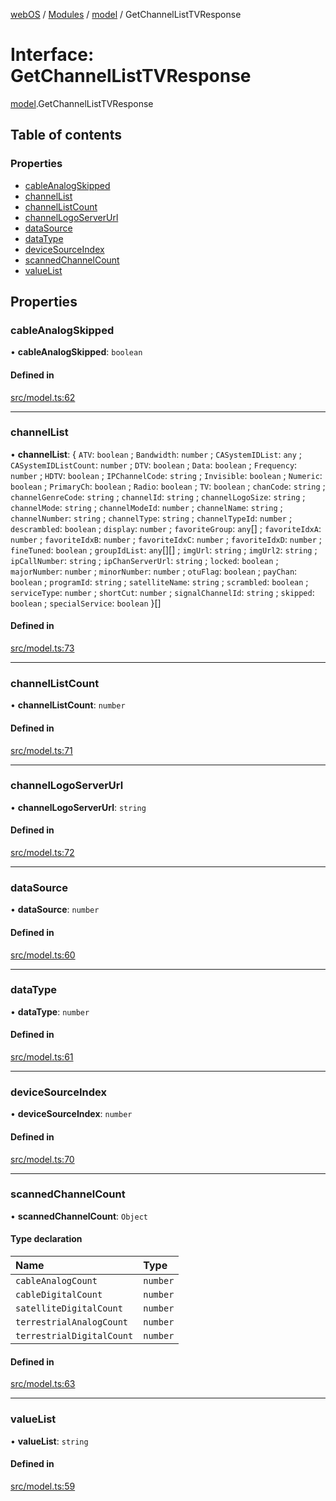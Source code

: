[webOS](../README.md) / [Modules](../modules.md) / [model](../modules/model.md) / GetChannelListTVResponse

# Interface: GetChannelListTVResponse

[model](../modules/model.md).GetChannelListTVResponse

## Table of contents

### Properties

- [cableAnalogSkipped](model.GetChannelListTVResponse.md#cableanalogskipped)
- [channelList](model.GetChannelListTVResponse.md#channellist)
- [channelListCount](model.GetChannelListTVResponse.md#channellistcount)
- [channelLogoServerUrl](model.GetChannelListTVResponse.md#channellogoserverurl)
- [dataSource](model.GetChannelListTVResponse.md#datasource)
- [dataType](model.GetChannelListTVResponse.md#datatype)
- [deviceSourceIndex](model.GetChannelListTVResponse.md#devicesourceindex)
- [scannedChannelCount](model.GetChannelListTVResponse.md#scannedchannelcount)
- [valueList](model.GetChannelListTVResponse.md#valuelist)

## Properties

### cableAnalogSkipped

• **cableAnalogSkipped**: `boolean`

#### Defined in

[src/model.ts:62](https://github.com/Dabolus/webos-tv/blob/405e2bb/src/model.ts#L62)

___

### channelList

• **channelList**: { `ATV`: `boolean` ; `Bandwidth`: `number` ; `CASystemIDList`: `any` ; `CASystemIDListCount`: `number` ; `DTV`: `boolean` ; `Data`: `boolean` ; `Frequency`: `number` ; `HDTV`: `boolean` ; `IPChannelCode`: `string` ; `Invisible`: `boolean` ; `Numeric`: `boolean` ; `PrimaryCh`: `boolean` ; `Radio`: `boolean` ; `TV`: `boolean` ; `chanCode`: `string` ; `channelGenreCode`: `string` ; `channelId`: `string` ; `channelLogoSize`: `string` ; `channelMode`: `string` ; `channelModeId`: `number` ; `channelName`: `string` ; `channelNumber`: `string` ; `channelType`: `string` ; `channelTypeId`: `number` ; `descrambled`: `boolean` ; `display`: `number` ; `favoriteGroup`: `any`[] ; `favoriteIdxA`: `number` ; `favoriteIdxB`: `number` ; `favoriteIdxC`: `number` ; `favoriteIdxD`: `number` ; `fineTuned`: `boolean` ; `groupIdList`: `any`[][] ; `imgUrl`: `string` ; `imgUrl2`: `string` ; `ipCallNumber`: `string` ; `ipChanServerUrl`: `string` ; `locked`: `boolean` ; `majorNumber`: `number` ; `minorNumber`: `number` ; `otuFlag`: `boolean` ; `payChan`: `boolean` ; `programId`: `string` ; `satelliteName`: `string` ; `scrambled`: `boolean` ; `serviceType`: `number` ; `shortCut`: `number` ; `signalChannelId`: `string` ; `skipped`: `boolean` ; `specialService`: `boolean`  }[]

#### Defined in

[src/model.ts:73](https://github.com/Dabolus/webos-tv/blob/405e2bb/src/model.ts#L73)

___

### channelListCount

• **channelListCount**: `number`

#### Defined in

[src/model.ts:71](https://github.com/Dabolus/webos-tv/blob/405e2bb/src/model.ts#L71)

___

### channelLogoServerUrl

• **channelLogoServerUrl**: `string`

#### Defined in

[src/model.ts:72](https://github.com/Dabolus/webos-tv/blob/405e2bb/src/model.ts#L72)

___

### dataSource

• **dataSource**: `number`

#### Defined in

[src/model.ts:60](https://github.com/Dabolus/webos-tv/blob/405e2bb/src/model.ts#L60)

___

### dataType

• **dataType**: `number`

#### Defined in

[src/model.ts:61](https://github.com/Dabolus/webos-tv/blob/405e2bb/src/model.ts#L61)

___

### deviceSourceIndex

• **deviceSourceIndex**: `number`

#### Defined in

[src/model.ts:70](https://github.com/Dabolus/webos-tv/blob/405e2bb/src/model.ts#L70)

___

### scannedChannelCount

• **scannedChannelCount**: `Object`

#### Type declaration

| Name | Type |
| :------ | :------ |
| `cableAnalogCount` | `number` |
| `cableDigitalCount` | `number` |
| `satelliteDigitalCount` | `number` |
| `terrestrialAnalogCount` | `number` |
| `terrestrialDigitalCount` | `number` |

#### Defined in

[src/model.ts:63](https://github.com/Dabolus/webos-tv/blob/405e2bb/src/model.ts#L63)

___

### valueList

• **valueList**: `string`

#### Defined in

[src/model.ts:59](https://github.com/Dabolus/webos-tv/blob/405e2bb/src/model.ts#L59)
